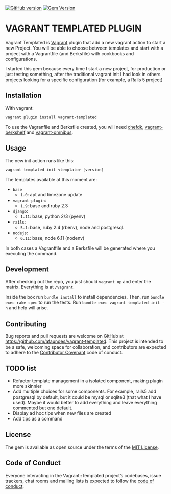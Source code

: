 [![GitHub version](https://badge.fury.io/gh/afaundez%2Fvagrant-templated.svg)](https://badge.fury.io/gh/afaundez%2Fvagrant-templated)
[![Gem Version](https://badge.fury.io/rb/vagrant-templated.svg)](https://badge.fury.io/rb/vagrant-templated)

# VAGRANT TEMPLATED PLUGIN

Vagrant Templated is [Vagrant](https://www.vagrantup.com/downloads.html) plugin that add a new vagrant action to start a new Project. You will be able to choose between templates and start with a project with a Vagrantfile (and Berksfile) with cookbooks and configurations.

I started this gem because every time I start a new project, for production or just testing something, after the traditional vagrant init I had look in others projects looking for a specific configuration (for example, a Rails 5 project)

## Installation

With vagrant:

```shell
vagrant plugin install vagrant-templated
```

To use the Vagranfile and Berksfile created, you will need [chefdk](https://downloads.chef.io/chefdk), [vagrant-berkshelf](https://github.com/berkshelf/vagrant-berkshelf) and  [vagrant-omnibus](https://github.com/chef/vagrant-omnibus).


## Usage

The new init action runs like this:

```shell
vagrant templated init <template> [version]
```

The templates available at this moment are:

- `base`
  - `1.0`: apt and timezone update
- `vagrant-plugin`:
  - `1.9`: base and ruby 2.3
- `django`:
  - `1.11`: base, python 2/3 (pyenv)
- `rails`:
  - `5.1`: base, ruby 2.4 (rbenv), node and postgresql.
- `nodejs`:
  - `6.11`: base, node 6.11 (nodenv)

In both cases a Vagrantfile and a Berksfile will be generated where you executing the command.

## Development

After checking out the repo, you just should `vagrant up` and enter the matrix. Everything is at `/vagrant`.

Inside the box run `bundle install` to install dependencies. Then, run `bundle exec rake spec` to run the tests. Run `bundle exec vagrant templated init -h` and help will arise.

## Contributing

Bug reports and pull requests are welcome on GitHub at https://github.com/afaundes/vagrant-templated. This project is intended to be a safe, welcoming space for collaboration, and contributors are expected to adhere to the [Contributor Covenant](http://contributor-covenant.org) code of conduct.

## TODO list

- Refactor template management in a isolated component, making plugin more skinnier
- Add multiple choices for some components. For example, rails5 add postgresql by default, but it could be mysql or sqlite3 (that what I have used). Maybe it would better to add everything and leave everything commented but one default.
- Display ad hoc tips when new files are created
- Add tips as a command

## License

The gem is available as open source under the terms of the [MIT License](http://opensource.org/licenses/MIT).

## Code of Conduct

Everyone interacting in the Vagrant::Templated project’s codebases, issue trackers, chat rooms and mailing lists is expected to follow the [code of conduct](https://github.com/afaundes/vagrant-templated/blob/master/CODE_OF_CONDUCT.md).

